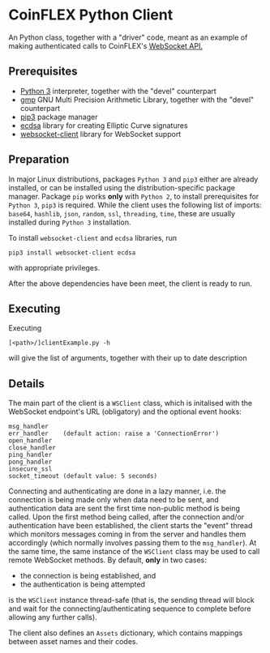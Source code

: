 
# CoinFLEX Python Client
An Python class, together with a "driver" code, meant as an example of making authenticated calls to CoinFLEX's [WebSocket API.](https://bitbucket.org/coinflex/api/src/master/WEBSOCKET-README.md)

## Prerequisites
- [Python 3][python] interpreter, together with the "devel" counterpart
- [gmp][gmp] GNU Multi Precision Arithmetic Library, together with the "devel" counterpart
- [pip3][pip] package manager
- [ecdsa][ecdsa] library for creating Elliptic Curve signatures
- [websocket-client][ws-client] library for WebSocket support

[python]:https://www.python.org/
[gmp]:https://gmplib.org/
[pip]:https://pip.pypa.io/en/stable/
[ecdsa]:https://pypi.org/project/ecdsa/
[ws-client]:https://pypi.org/project/websocket-client/

## Preparation
In major Linux distributions, packages `Python 3` and `pip3` either are already installed, or can be installed using the distribution-specific package manager.
Package `pip` works **only** with `Python 2`, to install prerequisites for `Python 3`, `pip3` is required.
While the client uses the following list of imports: `base64`, `hashlib`, `json`, `random`, `ssl`, `threading`, `time`, these are usually installed during `Python 3` installation.

To install `websocket-client` and `ecdsa` libraries, run
```
pip3 install websocket-client ecdsa
```
with appropriate privileges.

After the above dependencies have been meet, the client is ready to run.

## Executing
Executing
```
[<path>/]clientExample.py -h
```
will give the list of arguments, together with their up to date description

## Details
The main part of the client is a `WSClient` class, which is initalised with the WebSocket endpoint's URL (obligatory) and the optional event hooks:
```
msg_handler
err_handler    (default action: raise a 'ConnectionError')
open_handler
close_handler
ping_handler
pong_handler
insecure_ssl
socket_timeout (default value: 5 seconds)
```

Connecting and authenticating are done in a lazy manner, i.e. the connection is being made only when data need to be sent, and authentication data are sent the first time non-public method is being called. Upon the first method being called, after the connection and/or authentication have been established, the client starts the "event" thread which monitors messages coming in from the server and handles them accordingly (which normally involves passing them to the `msg_handler`).
At the same time, the same instance of the `WSClient` class may be used to call remote WebSocket methods.
By default, **only** in two cases:

- the connection is being established, and
- the authentication is being attempted

is the `WSClient` instance thread-safe (that is, the sending thread will block and wait for the connecting/authenticating sequence to complete before allowing any further calls).

The client also defines an `Assets` dictionary, which contains mappings between asset names and their codes.
